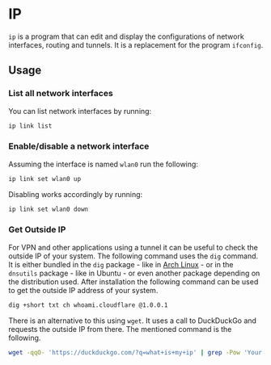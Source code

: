 # IP

`ip` is a program that can edit and display the configurations of network
interfaces, routing and tunnels.
It is a replacement for the program `ifconfig`.

## Usage

### List all network interfaces

You can list network interfaces by running:

```sh
ip link list
```

### Enable/disable a network interface

Assuming the interface is named `wlan0` run the following:

```sh
ip link set wlan0 up
```

Disabling works accordingly by running:

```sh
ip link set wlan0 down
```

### Get Outside IP

For VPN and other applications using a tunnel it can be useful to check the
outside IP of your system.
The following command uses the `dig` command.
It is either bundled in the `dig` package - like in
[Arch Linux](/wiki/linux/arch-linux/arch-linux.md) - or in the `dnsutils`
package - like in Ubuntu - or even another package depending on the distribution
used.
After installation the following command can be used to get the outside IP
address of your system.

```sh
dig +short txt ch whoami.cloudflare @1.0.0.1
```

There is an alternative to this using `wget`.
It uses a call to DuckDuckGo and requests the outside IP from there.
The mentioned command is the following.

```sh
wget -qqO- 'https://duckduckgo.com/?q=what+is+my+ip' | grep -Pow 'Your IP address is \K[0-9.]+'
```
